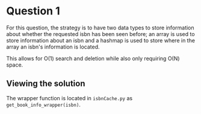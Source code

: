 # Question 1

For this question, the strategy is to have two data types to store information about whether the requested isbn has been seen before; an array is used to store information about an isbn and a hashmap is used to store where in the array an isbn's information is located.

This allows for O(1) search and deletion while also only requiring O(N) space.

## Viewing the solution

The wrapper function is located in `isbnCache.py` as `get_book_info_wrapper(isbn)`.